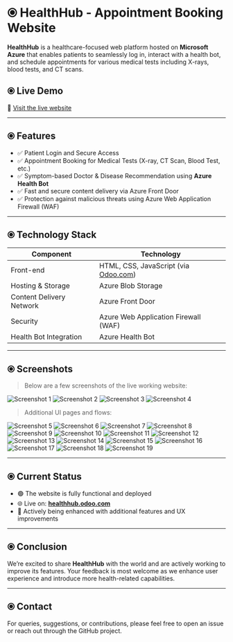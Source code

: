 # ⦿ HealthHub - Appointment Booking Website

**HealthHub** is a healthcare-focused web platform hosted on **Microsoft Azure** that enables patients to seamlessly log in, interact with a health bot, and schedule appointments for various medical tests including X-rays, blood tests, and CT scans.

## ⦿ Live Demo

🔗 [Visit the live website](https://healthhub.odoo.com/)

---

## ⦿ Features

- ✅ Patient Login and Secure Access
- ✅ Appointment Booking for Medical Tests (X-ray, CT Scan, Blood Test, etc.)
- ✅ Symptom-based Doctor & Disease Recommendation using **Azure Health Bot**
- ✅ Fast and secure content delivery via Azure Front Door
- ✅ Protection against malicious threats using Azure Web Application Firewall (WAF)

---

## ⦿ Technology Stack

| Component                | Technology                         |
|--------------------------|-------------------------------------|
| Front-end                | HTML, CSS, JavaScript (via [Odoo.com](https://www.odoo.com/)) |
| Hosting & Storage        | Azure Blob Storage                  |
| Content Delivery Network | Azure Front Door                    |
| Security                 | Azure Web Application Firewall (WAF)|
| Health Bot Integration   | Azure Health Bot                    |

---

## ⦿ Screenshots

> Below are a few screenshots of the live working website:

![Screenshot 1](https://github.com/Iqrima/Amarjeet-microazure-frt/assets/149868023/1c2c7788-a465-4829-81e6-400459ca4417)
![Screenshot 2](https://github.com/Iqrima/Amarjeet-microazure-frt/assets/149868023/a33dda7e-f6f1-46a6-85c1-30ec92e28455)
![Screenshot 3](https://github.com/Iqrima/Amarjeet-microazure-frt/assets/149868023/a25f4345-fb69-40af-bb69-4813320d5b97)
![Screenshot 4](https://github.com/Iqrima/Amarjeet-microazure-frt/assets/149868023/df0b5476-1df7-4d47-a03e-122108fd9b33)

> Additional UI pages and flows:

![Screenshot 5](https://github.com/Iqrima/Amarjeet-microazure-frt/assets/149868023/ea8ca38d-635a-4a4c-a211-f9270eed7c18)
![Screenshot 6](https://github.com/Iqrima/Amarjeet-microazure-frt/assets/149868023/f072d921-6dcf-46bd-9c36-5e144094bfb8)
![Screenshot 7](https://github.com/Iqrima/Amarjeet-microazure-frt/assets/149868023/fadeb8c5-1c37-4aba-9620-7db7a15e4afd)
![Screenshot 8](https://github.com/Iqrima/Amarjeet-microazure-frt/assets/149868023/4930b3c1-05bf-4295-8b46-bdfd33aeb380)
![Screenshot 9](https://github.com/Iqrima/Amarjeet-microazure-frt/assets/149868023/3ae5ac98-8e24-435d-8930-c21f0fb38a26)
![Screenshot 10](https://github.com/Iqrima/Amarjeet-microazure-frt/assets/149868023/08f5dcfa-e01d-44fd-8b97-32a87b6e4b8b)
![Screenshot 11](https://github.com/Iqrima/Amarjeet-microazure-frt/assets/149868023/8aae6724-1e4d-42c6-b894-c65dcc080a23)
![Screenshot 12](https://github.com/Iqrima/Amarjeet-microazure-frt/assets/149868023/2311e818-2f35-46ff-98c9-ab90f0f8bc72)
![Screenshot 13](https://github.com/Iqrima/Amarjeet-microazure-frt/assets/149868023/21448bc0-48b5-47e7-aa37-8f7340e441a6)
![Screenshot 14](https://github.com/Iqrima/Amarjeet-microazure-frt/assets/149868023/8040bca8-e645-48f0-9af0-5e6baba496b4)
![Screenshot 15](https://github.com/Iqrima/Amarjeet-microazure-frt/assets/149868023/aa000172-93a0-4aca-8d54-6ef74530e613)
![Screenshot 16](https://github.com/Iqrima/Amarjeet-microazure-frt/assets/149868023/fd4f8626-e118-4c12-9957-035f28685e1a)
![Screenshot 17](https://github.com/Iqrima/Amarjeet-microazure-frt/assets/149868023/e7131052-cce7-4e6b-8814-74f410214983)
![Screenshot 18](https://github.com/Iqrima/Amarjeet-microazure-frt/assets/149868023/26bb2a20-ce0e-4e26-8fa3-228eae52f31d)
![Screenshot 19](https://github.com/Iqrima/Amarjeet-microazure-frt/assets/149868023/7f486068-3604-44a2-ba11-fa603c0180bc)

---

## ⦿ Current Status

- 🟢 The website is fully functional and deployed
- 🌐 Live on: **[healthhub.odoo.com](https://healthhub.odoo.com/)**
- 🧪 Actively being enhanced with additional features and UX improvements

---

## ⦿ Conclusion

We’re excited to share **HealthHub** with the world and are actively working to improve its features. Your feedback is most welcome as we enhance user experience and introduce more health-related capabilities.

---

## ⦿ Contact

For queries, suggestions, or contributions, please feel free to open an issue or reach out through the GitHub project.

